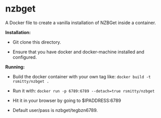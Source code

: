 # nzbget

A Docker file to create a vanilla installation of NZBGet inside a container.

**Installation:**

- Git clone this directory.

- Ensure that you have docker and docker-machine installed and configured.

**Running:**

- Build the docker container with your own tag like:
`docker build -t rsmitty/nzbget .`

- Run it with:
`docker run -p 6789:6789 --detach=true rsmitty/nzbget`

- Hit it in your browser by going to $IPADDRESS:6789

- Default user/pass is nzbget/tegbzn6789.
